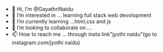 - 👋 Hi, I’m @GayathriNaidu
- 👀 I’m interested in ... learning full stack web devolopment
- 🌱 I’m currently learning ...html,css and js
- 💞️ I’m looking to collaborate on ...
- 📫 How to reach me ... through insta link"jyothi naidu"(go to instagram.com/jyothi naidu)

<!---
GyathriNaidu/GyathriNaidu is a ✨ special ✨ repository because its `README.md` (this file) appears on your GitHub profile.
You can click the Preview link to take a look at your changes.
--->

